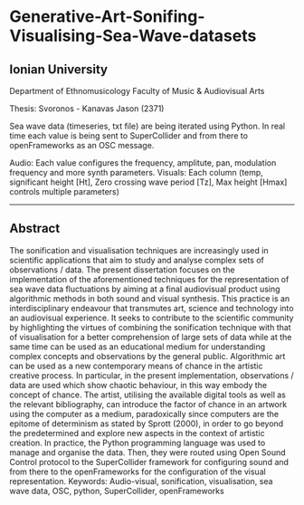 # Generative-Art-Sonifing-Visualising-Sea-Wave-datasets
## Ionian University
Department of Ethnomusicology
Faculty of Music & Audiovisual Arts

Thesis: Svoronos - Kanavas Jason (2371)

Sea wave data (timeseries, txt file) are being iterated using Python.
In real time each value is being sent to SuperCollider and from there to
openFrameworks as an OSC message.

Audio: Each value configures the frequency, amplitute, pan, modulation frequency and more synth parameters.
Visuals: Each column (temp, significant height [Ht], Zero crossing wave period [Tz], Max height [Hmax] controls multiple parameters)

***
## Abstract

The sonification and visualisation techniques are increasingly used in scientific applications that aim to study and analyse complex sets of observations / data. The present dissertation focuses on the implementation of the aforementioned techniques for the representation of sea wave data fluctuations by aiming at a final audiovisual product using algorithmic methods in both sound and visual synthesis.
This practice is an interdisciplinary endeavour that transmutes art, science and technology into an audiovisual experience. It seeks to contribute to the scientific community by highlighting the virtues of combining the sonification technique with that of visualisation for a better comprehension of large sets of data while at the same time can be used as an educational medium for understanding complex concepts and observations by the general public.
Algorithmic art can be used as a new contemporary means of chance in the artistic creative process. In particular, in the present implementation, observations / data are used which show chaotic behaviour, in this way embody the concept of chance. The artist, utilising the available digital tools as well as the relevant bibliography, can introduce the factor of chance in an artwork using the computer as a medium, paradoxically since computers are the epitome of determinism as stated by Sprott (2000), in order to go beyond the predetermined and explore new aspects in the context of artistic creation.
In practice, the Python programming language was used to manage and organise the data. Then, they were routed using Open Sound Control protocol to the SuperCollider framework for configuring sound and from there to the openFrameworks for the configuration of the visual representation.
Keywords: Audio-visual, sonification, visualisation, sea wave data, OSC, python, SuperCollider, openFrameworks

